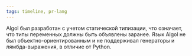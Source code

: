 ```yaml
---
tags: timeline, pr-lang
--- 
```


<span 
	  class='ob-timelines-interpretation' 
	  data-date='1958-08-10' 
	  data-event_title='Algol' 
	  data-class='pr-lang' 
	  data-interpretation_number='1'
	  data-title='Семантика'
	  > 
</span>

Algol был разработан с учетом статической типизации, что означает, что типы переменных должны быть объявлены заранее. Язык Algol не был объектно-ориентированным и не поддерживал генераторы и лямбда-выражения, в отличие от Python.

